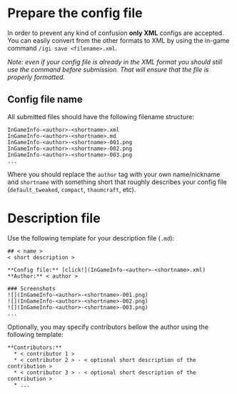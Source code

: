 # Prepare the config file
In order to prevent any kind of confusion **only XML** configs are accepted. You can easily convert from the other formats to XML by using the in-game command `/igi save <filename>.xml`.

*Note: even if your config file is already in the XML format you should still use the command before submission. That will ensure that the file is properly formatted.*

## Config file name
All submitted files should have the following filename structure:

```
InGameInfo-<author>-<shortname>.xml
InGameInfo-<author>-<shortname>.md
InGameInfo-<author>-<shortname>-001.png
InGameInfo-<author>-<shortname>-002.png
InGameInfo-<author>-<shortname>-003.png
...
```

Where you should replace the `author` tag with your own name/nickname and `shortname` with something short that roughly describes your config file (`default_tweaked`, `compact`, `thaumcraft`, etc).

# Description file
Use the following template for your description file (`.md`):
```
## < name >
< short description >

**Config file:** [click!](InGameInfo-<author>-<shortname>.xml)
**Author:** < author >

### Screenshots
![](InGameInfo-<author>-<shortname>-001.png)
![](InGameInfo-<author>-<shortname>-002.png)
![](InGameInfo-<author>-<shortname>-003.png)
...
```

Optionally, you may specify contributors bellow the author using the following template:
```
**Contributors:**
  * < contributor 1 >
  * < contributor 2 > - < optional short description of the contribution >
  * < contributor 3 > - < optional short description of the contribution >
  * ...
```
